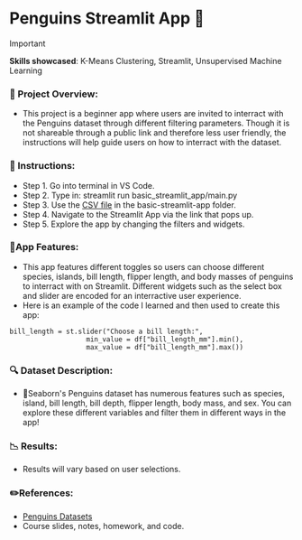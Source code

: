 # Penguins Streamlit App 🐧
>[!IMPORTANT]
>**Skills showcased**: K-Means Clustering, Streamlit, Unsupervised Machine Learning

### 🔀 Project Overview:
- This project is a beginner app where users are invited to interract with the Penguins dataset through different filtering parameters. Though it is not shareable through a public link and therefore less user friendly, the instructions will help guide users on how to interract with the dataset.  


### 📄 Instructions:
- Step 1. Go into terminal in VS Code.
- Step 2. Type in: streamlit run basic_streamlit_app/main.py
- Step 3. Use the [CSV file](https://github.com/rcsweeny22/Sweeny-Data-Science-Portfolio/tree/main/basic-streamlit-app/data) in the basic-streamlit-app folder. 
- Step 4. Navigate to the Streamlit App via the link that pops up.
- Step 5. Explore the app by changing the filters and widgets.

### 🍎App Features:
- This app features different toggles so users can choose different species, islands, bill length, flipper length, and body masses of penguins to interract with on Streamlit. Different widgets such as the select box and slider are encoded for an interractive user experience.
- Here is an example of the code I learned and then used to create this app:
```
bill_length = st.slider("Choose a bill length:", 
                   min_value = df["bill_length_mm"].min(),
                   max_value = df["bill_length_mm"].max())
```


### 🔍 Dataset Description:
- 🐧Seaborn's Penguins dataset has numerous features such as species, island, bill length, bill depth, flipper length, body mass, and sex. You can explore these different variables and filter them in different ways in the app!


### 📉 Results:
- Results will vary based on user selections.


### ✏️References:
- [Penguins Datasets](https://www.geeksforgeeks.org/seaborn-datasets-for-data-science/#3-penguins-dataset)
- Course slides, notes, homework, and code.
